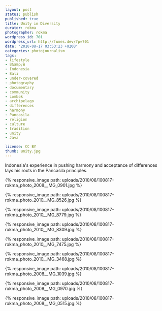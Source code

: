 ```yaml
---
layout: post
status: publish
published: true
title: Unity in Diversity
curator: rokma
photographer: rokma
wordpress_id: 701
wordpress_url: http://fumes.dev/?p=701
date: '2010-08-17 03:53:23 +0200'
categories: photojournalism
tags:
- lifestyle
- B&amp;W
- Indonesia
- Bali
- under-covered
- photography
- documentary
- community
- Lombok
- archipelago
- differences
- harmony
- Pancasila
- religion
- culture
- tradition
- unity
- Java

license: CC BY
thumb: unity.jpg
---
```

Indonesia's experience in pushing harmony and acceptance of differences lays his roots in the Pancasila principles.   

{% responsive_image path: uploads/2010/08/100817-rokma_photo_2008__MG_0901.jpg %} 

{% responsive_image path: uploads/2010/08/100817-rokma_photo_2010__MG_8526.jpg %} 

{% responsive_image path: uploads/2010/08/100817-rokma_photo_2010__MG_8779.jpg %} 

{% responsive_image path: uploads/2010/08/100817-rokma_photo_2010__MG_8309.jpg %} 

{% responsive_image path: uploads/2010/08/100817-rokma_photo_2010__MG_7475.jpg %} 

{% responsive_image path: uploads/2010/08/100817-rokma_photo_2010__MG_3468.jpg %} 

{% responsive_image path: uploads/2010/08/100817-rokma_photo_2008__MG_1039.jpg %} 

{% responsive_image path: uploads/2010/08/100817-rokma_photo_2008__MG_0970.jpg %} 

{% responsive_image path: uploads/2010/08/100817-rokma_photo_2008__MG_0515.jpg %} 

